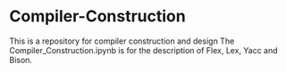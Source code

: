 # Compiler-Construction
This is a repository for compiler construction and design
The Compiler_Construction.ipynb is for the description of Flex, Lex, Yacc and Bison.
